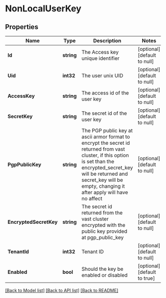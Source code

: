 # NonLocalUserKey

## Properties
Name | Type | Description | Notes
------------ | ------------- | ------------- | -------------
**Id** | **string** | The Access key unique identifier | [optional] [default to null]
**Uid** | **int32** | The user unix UID | [optional] [default to null]
**AccessKey** | **string** | The access id of the user key | [optional] [default to null]
**SecretKey** | **string** | The secret id of the user key | [optional] [default to null]
**PgpPublicKey** | **string** | The PGP public key at ascii armor format to encrypt the secret id returned from vast cluster, if this option is set than the encrypted_secret_key will be returned and secret_key will be empty, changing it after apply will have no affect | [optional] [default to null]
**EncryptedSecretKey** | **string** | The secret id returned from the vast cluster encrypted with the public key provided at pgp_public_key | [optional] [default to null]
**TenantId** | **int32** | Tenant ID | [optional] [default to null]
**Enabled** | **bool** | Should the key be enabled or disabled | [optional] [default to true]

[[Back to Model list]](../README.md#documentation-for-models) [[Back to API list]](../README.md#documentation-for-api-endpoints) [[Back to README]](../README.md)

